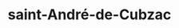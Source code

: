 ---
title: saint-André-de-Cubzac
url: /saint-andre-de-cubzac/
latitude: 44.993
longitude: -0.448
---